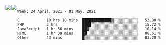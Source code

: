<a href="https://github.com/anuraghazra/github-readme-stats">
  <img align="left" src="https://github-readme-stats.vercel.app/api?username=Tanesan&count_private=true&show_icons=true" />
</a>
<a href="https://github.com/anuraghazra/github-readme-stats">
  <img align="left" src="https://github-readme-stats.vercel.app/api/top-langs/?username=Tanesan" />
</a>

<!--START_SECTION:waka-->
```text
Week: 24 April, 2021 - 01 May, 2021

C            10 hrs 18 mins  █████████████▒░░░░░░░░░░░   53.80 % 
PHP          3 hrs           ████░░░░░░░░░░░░░░░░░░░░░   15.72 % 
JavaScript   1 hr 56 mins    ██▓░░░░░░░░░░░░░░░░░░░░░░   10.14 % 
HTML         1 hr 39 mins    ██░░░░░░░░░░░░░░░░░░░░░░░   08.61 % 
Other        43 mins         █░░░░░░░░░░░░░░░░░░░░░░░░   03.78 % 
```
<!--END_SECTION:waka-->
